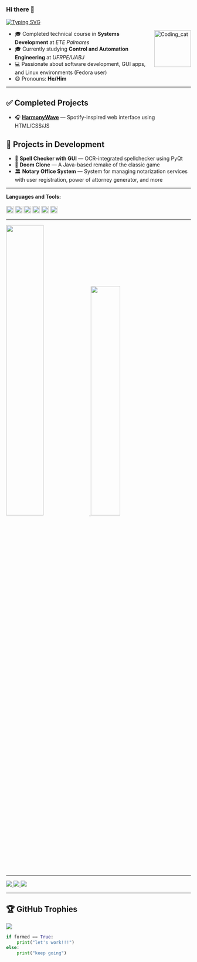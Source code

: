 ### Hi there 👋
[![Typing SVG](https://readme-typing-svg.demolab.com?font=Fira+Code&weight=600&size=32&pause=1000&color=F8F8FF&center=true&vCenter=true&width=1000&lines=HELLO+MY+NAME+IS+ESDRAS+ARAUJO!;I'M+A+CONTROL+AND+AUTOMATION+ENGINEERING+STUDENT❤️)](https://git.io/typing-svg)

<img height="100" align="right" alt="Coding_cat" src="https://media.giphy.com/media/scZPhLqaVOM1qG4lT9/giphy.gif">

- 🎓 Completed technical course in **Systems Development** at *ETE Palmares*  
- 🎓 Currently studying **Control and Automation Engineering** at *UFRPE/UABJ*  
- 💻 Passionate about software development, GUI apps, and Linux environments (Fedora user)  
- 😄 Pronouns: **He/Him**

---

## ✅ Completed Projects
- 🎧 [**HarmonyWave**](https://harmonywave.netlify.app) — Spotify-inspired web interface using HTML/CSS/JS

## 🚧 Projects in Development
- 📝 **Spell Checker with GUI** — OCR-integrated spellchecker using PyQt  
- 👾 **Doom Clone** — A Java-based remake of the classic game  
- 🏛️ **Notary Office System** — System for managing notarization services with user registration, power of attorney generator, and more

---

**Languages ​​and Tools:**  <br><br>
<code><img height="20" src="https://img.shields.io/badge/JavaScript-323330?style=for-the-badge&logo=javascript&logoColor=F7DF1E"></code>
<code><img height="20" src="https://img.shields.io/badge/HTML-239120?style=for-the-badge&logo=html5&logoColor=white"></code>
<code><img height="20" src="https://img.shields.io/badge/CSS-239120?&style=for-the-badge&logo=css3&logoColor=white"></code>
<code><img height="20" src="https://img.shields.io/badge/Python-3776AB?style=for-the-badge&logo=python&logoColor=white"></code>
<code><img height="20" src="https://img.shields.io/badge/Java-orange.svg?style=for-the-badge&logo=openjdk&logoColor=white"></code>
<code><img height="20" src="https://img.shields.io/badge/arduino-35495E?style=for-the-badge&logo=arduino&logoColor=4FC08D"></code>

---

<div>
  <a href="https://github.com/Istrupiciu">
    <img width="45%" src="https://github-readme-stats.vercel.app/api?username=Istrupiciu&show_icons=true&theme=dark&include_all_commits=true&count_private=true"/>
    <img width="40%" src="https://github-readme-stats.vercel.app/api/top-langs/?username=Istrupiciu&layout=compact&langs_count=7&theme=dark"/>
</div>

---

<div> 
  <a href="https://instagram.com/araujo_esdras01" target="_blank">
    <img src="https://img.shields.io/badge/-Instagram-%23E4405F?style=for-the-badge&logo=instagram&logoColor=white" target="_blank">
  </a>
  <a href="mailto:araujo.esdras14@gmail.com">
    <img src="https://img.shields.io/badge/-Gmail-%23333?style=for-the-badge&logo=gmail&logoColor=white" target="_blank">
  </a>
  <a href="https://www.linkedin.com/in/Esdras-Araujo/" target="_blank">
    <img src="https://img.shields.io/badge/-LinkedIn-%230077B5?style=for-the-badge&logo=linkedin&logoColor=white" target="_blank">
  </a> 
</div>

---

## 🏆 GitHub Trophies
![](https://github-profile-trophy.vercel.app/?username=Istrupiciu&theme=discord&no-frame=true&no-bg=false&margin-w=4)

```python
if formed == True:
    print("let's work!!!")
else:
    print("keep going")
